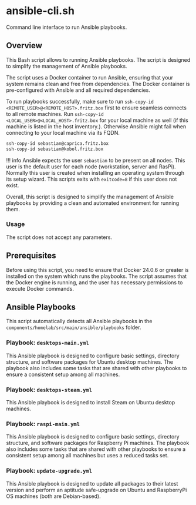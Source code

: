 # ansible-cli.sh

Command line interface to run Ansible playbooks.

## Overview
This Bash script allows to running Ansible playbooks. The script is designed to simplify the management of Ansible playbooks.

The script uses a Docker container to run Ansible, ensuring that your system remains clean and free from dependencies. The Docker container is pre-configured with Ansible and all required dependencies.

To run playbooks successfully, make sure to run `ssh-copy-id <REMOTE_USER>@<REMOTE_HOST>.fritz.box` first to ensure seamless connects to all remote machines. Run `ssh-copy-id <LOCAL_USER>@<LOCAL_HOST>.fritz.box` for your local machine as well (if this machine is listed in the host inventory.). Otherwise Ansible might fail when connecting to your local machine via its FQDN.

```bash
ssh-copy-id sebastian@caprica.fritz.box
ssh-copy-id sebastian@kobol.fritz.box
```

!!! info
    Ansible expects the user `sebastian` to be present on all nodes. This user is the default user for each node (workstation, server and RasPi). Normally this user is created when installing an operating system through its setup wizard. This scripts exits with `exitcode=8` if this user does not exist.

Overall, this script is designed to simplify the management of Ansible playbooks by providing a clean and automated environment for running them.

### Usage
The script does not accept any parameters.

## Prerequisites
Before using this script, you need to ensure that Docker 24.0.6 or greater is installed on the system which runs the playbooks. The script assumes that the Docker engine is running, and the user has necessary permissions to execute Docker commands.

## Ansible Playbooks
This script automatically detects all Ansible playbooks in the `components/homelab/src/main/ansible/playbooks` folder.

### Playbook: `desktops-main.yml`
This Ansible playbook is designed to configure basic settings, directory structure, and software packages for Ubuntu desktop machines. The playbook also includes some tasks that are shared with other playbooks to ensure a consistent setup among all machines.

### Playbook: `desktops-steam.yml`
This Ansible playbook is designed to install Steam on Ubuntu desktop machines.

### Playbook: `raspi-main.yml`
This Ansible playbook is designed to configure basic settings, directory structure, and software packages for Raspberry Pi machines. The playbook also includes some tasks that are shared with other playbooks to ensure a consistent setup among all machines but uses a reduced tasks set.

### Playbook: `update-upgrade.yml`
This Ansible playbook is designed to update all packages to their latest version and perform an aptitude safe-upgrade on Ubuntu and RaspberryPi OS machines (both are Debian-based).

<!-- !    DO NOT EDIT DIRECTLY !!!!!                              -->
<!-- !    File is auto-generated by pipeline                      -->
<!-- !    Contents are based on files from docss/about    -->
